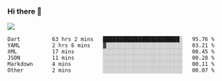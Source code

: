### Hi there 👋

<!--
**guozhigq/guozhigq** is a ✨ _special_ ✨ repository because its `README.md` (this file) appears on your GitHub profile.

Here are some ideas to get you started:

- 🔭 I’m currently working on ...
- 🌱 I’m currently learning ...
- 👯 I’m looking to collaborate on ...
- 🤔 I’m looking for help with ...
- 💬 Ask me about ...
- 📫 How to reach me: ...
- 😄 Pronouns: ...
- ⚡ Fun fact: ...
-->
![](https://github-readme-stats.vercel.app/api?username=guozhigq&show_icons=true)
<!--START_SECTION:waka-->

```text
Dart          63 hrs 2 mins   ████████████████████████░   95.76 %
YAML          2 hrs 6 mins    ▓░░░░░░░░░░░░░░░░░░░░░░░░   03.21 %
XML           17 mins         ░░░░░░░░░░░░░░░░░░░░░░░░░   00.45 %
JSON          11 mins         ░░░░░░░░░░░░░░░░░░░░░░░░░   00.28 %
Markdown      4 mins          ░░░░░░░░░░░░░░░░░░░░░░░░░   00.11 %
Other         2 mins          ░░░░░░░░░░░░░░░░░░░░░░░░░   00.07 %
```

<!--END_SECTION:waka-->
